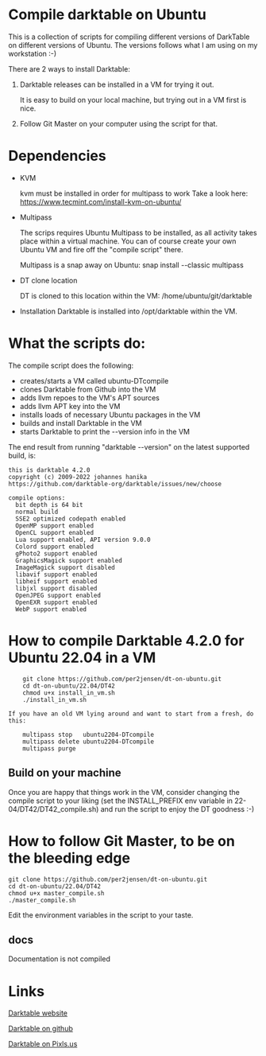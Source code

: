 # Compile darktable on Ubuntu
This is a collection of scripts for compiling different versions of DarkTable 
on different versions of Ubuntu. The versions follows what I am using on my 
workstation :-)

There are 2 ways to install Darktable:
  1. Darktable releases can be installed in a VM for trying it out.

        It is easy to build on your local machine, but trying out in a VM first is nice.
  
  2. Follow Git Master on your computer using the script for that.


# Dependencies
* KVM 

    kvm must be installed in order for multipass to work
    Take a look here: https://www.tecmint.com/install-kvm-on-ubuntu/

* Multipass
    
    The scrips requires Ubuntu Multipass to be installed, as all activity
    takes place within a virtual machine. You can of course create your own 
    Ubuntu VM and fire off the "compile script" there.

    Multipass is a snap away on Ubuntu: 
        snap install --classic multipass

* DT clone location

    DT is cloned to this location within the VM: /home/ubuntu/git/darktable

* Installation
    Darktable is installed into /opt/darktable within the VM.
      


# What the scripts do:
The compile script does the following:

*    creates/starts a VM called ubuntu<version>-DTcompile
*    clones Darktable from Github into the VM
*    adds llvm repoes to the VM's APT sources
*    adds llvm APT key into the VM
*    installs loads of necessary Ubuntu packages in the VM
*    builds and install Darktable in the VM
*    starts Darktable to print the --version info in the VM

The end result from running "darktable --version" on the latest supported build, is:
````
this is darktable 4.2.0
copyright (c) 2009-2022 johannes hanika
https://github.com/darktable-org/darktable/issues/new/choose

compile options:
  bit depth is 64 bit
  normal build
  SSE2 optimized codepath enabled
  OpenMP support enabled
  OpenCL support enabled
  Lua support enabled, API version 9.0.0
  Colord support enabled
  gPhoto2 support enabled
  GraphicsMagick support enabled
  ImageMagick support disabled
  libavif support enabled
  libheif support enabled
  libjxl support disabled
  OpenJPEG support enabled
  OpenEXR support enabled
  WebP support enabled
````

# How to compile Darktable 4.2.0 for Ubuntu 22.04 in a VM
````
    git clone https://github.com/per2jensen/dt-on-ubuntu.git
    cd dt-on-ubuntu/22.04/DT42
    chmod u+x install_in_vm.sh
    ./install_in_vm.sh
````
    If you have an old VM lying around and want to start from a fresh, do this:
````
    multipass stop   ubuntu2204-DTcompile
    multipass delete ubuntu2204-DTcompile
    multipass purge 
````


## Build on your machine
Once you are happy that things work in the VM, consider changing
the compile script to your liking (set the INSTALL_PREFIX env variable in 22-04/DT42/DT42_compile.sh)
and run the script to enjoy the DT goodness :-)



# How to follow Git Master, to be on the bleeding edge
    git clone https://github.com/per2jensen/dt-on-ubuntu.git
    cd dt-on-ubuntu/22.04/DT42
    chmod u+x master_compile.sh
    ./master_compile.sh

Edit the environment variables in the script to your taste.


## docs
Documentation is not compiled
  
# Links
  [Darktable website](https://www.darktable.org/)
  
  [Darktable on github](https://github.com/darktable-org/darktable)
  
  [Darktable on Pixls.us](https://discuss.pixls.us/c/software/darktable/19)

